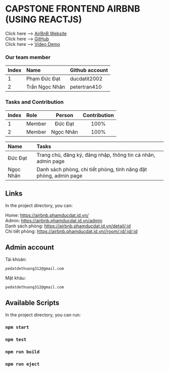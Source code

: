 
# CAPSTONE FRONTEND AIRBNB (USING REACTJS)

Click here --> <a href="https://airbnb.phamducdat.id.vn/" target="_blank">AirBnB Website</a>
</br>
Click here --> <a href="https://github.com/ducdatit2002/Capstone-AirBnB-FE" target="_blank">GitHub</a>
</br>
Click here --> <a href="https://www.youtube.com/watch?v=Z2hGVObDybk" target="_blank">Video Demo</a>
</br>

### Our team member
| Index | Name                |      Github account             |
|:------|:-----------------------|:---------------------------|
| 1     | Phạm Đức Đạt |ducdatit2002 |
| 2     | Trần Ngọc Nhân | petertran410 |         

### Tasks and Contribution 
| Index | Role                                                         | Person  | Contribution |
|:------|:-------------------------------------------------------------|:--------------:|:------------:|
| 1     | Member     |   Đức Đạt   |          100%      |
| 2     | Member      |  Ngọc Nhân   |          100%      |


| Name | Tasks |
|:------|:-------------------------------------------------------------|
| Đức Đạt     | Trang chủ, đăng ký, đăng nhập, thông tin cá nhân, admin page   |   
| Ngọc Nhân   | Danh sách phòng, chi tiết phòng, tính năng đặt phòng, admin page   |    
    

## Links

In the project directory, you can:

Home: https://airbnb.phamducdat.id.vn/
</br>
Admin: https://airbnb.phamducdat.id.vn/admin
</br>
Danh sách phòng: https://airbnb.phamducdat.id.vn/detail/:id
</br>
Chi tiết phòng: https://airbnb.phamducdat.id.vn//room/:id/:id/:id

## Admin account
Tài khoản: 
```
pedatdethuong312@gmail.com
```
Mật khảu: 
```
pedatdethuong312@gmail.com
```


## Available Scripts

In the project directory, you can run:

### `npm start`

### `npm test`

### `npm run build`

### `npm run eject`

